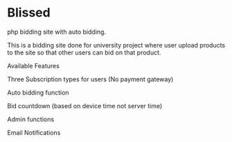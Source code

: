 # Blissed
php bidding site with auto bidding. 

This is a bidding site done for university project where user upload products to the site so that other users can bid on that product. 

Available Features

Three Subscription types for users (No payment gateway)

Auto bidding function

Bid countdown (based on device time not server time)

Admin functions

Email Notifications
